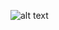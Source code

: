![alt text](https://github.com/smalik007/cpp_examples/blob/master/SortingAlgos/sort_complexity.png?raw=true)